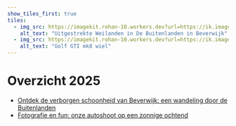 ```yaml
---
show_tiles_first: true
tiles:
  - img_src: https://imagekit.rohan-10.workers.dev?url=https://ik.imagekit.io/rhn00jwt/tr:w-200/2025-02-26_wandeling-buitenlanden-beverwijk/2025-02-26_wandeling-buitenlanden-beverwijk-04.JPG
    alt_text: "Uitgestrekte Weilanden in De Buitenlanden in Beverwijk"
  - img_src: https://imagekit.rohan-10.workers.dev?url=https://ik.imagekit.io/rhn00jwt/tr:w-200,ar-1-1/2025-03-16-automotive-shoot/20250316_naamloos_0130.jpg
    alt_text: "Golf GTI mk8 wiel"
---
```


# Overzicht 2025

- [Ontdek de verborgen schoonheid van Beverwijk: een wandeling door de Buitenlanden](2025-02-26-wandeling-buitenlanden-beverwijk.md)
- [Fotografie en fun: onze autoshoot op een zonnige ochtend](2025-03-16-automotive-shoot.md)
